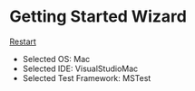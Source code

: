 # Getting Started Wizard

[Restart](/docs/wiz/readme.md)

* Selected OS: Mac
* Selected IDE: VisualStudioMac
* Selected Test Framework: MSTest

